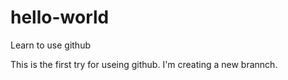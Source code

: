 # hello-world
Learn to use github

This is the first try for useing github.
I'm creating a new brannch.

